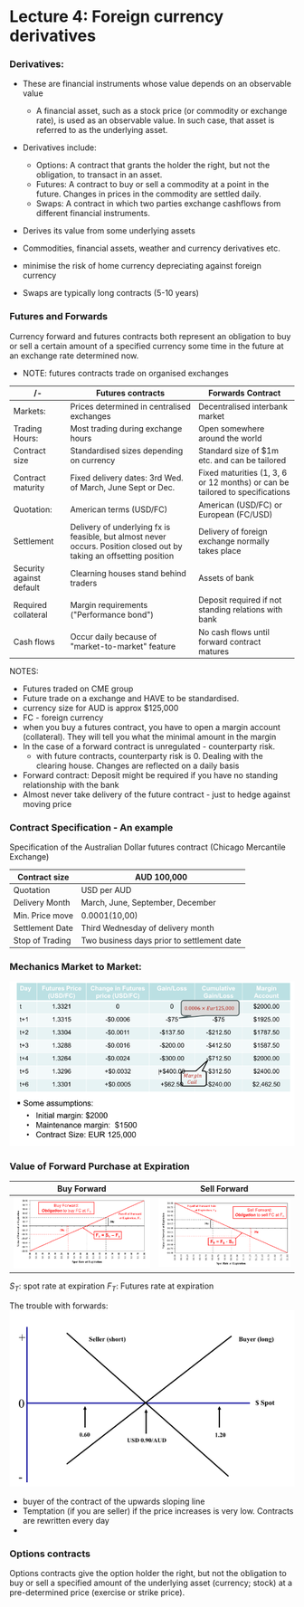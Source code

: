 # Lecture 4: Foreign currency derivatives

### Derivatives:

- These are financial instruments whose value depends on an observable value
  - A financial asset, such as a stock price (or commodity or exchange rate), is used as an observable value. In such case, that asset is referred to as the underlying asset.
- Derivatives include:
  - Options: A contract that grants the holder the right, but not the obligation, to transact in an asset.
  - Futures: A contract to buy or sell a commodity at a point in the future. Changes in prices in the commodity are settled daily.
  - Swaps: A contract in which two parties exchange cashflows from different financial instruments.

- Derives its value from some underlying assets
- Commodities, financial assets, weather and currency derivatives etc.
- minimise the risk of home currency depreciating against foreign currency
- Swaps are typically long contracts (5-10 years)

### Futures and Forwards
Currency forward and futures contracts both represent an obligation to buy or sell a certain amount of a specified currency some time in the future at an exchange rate determined now.

- NOTE: futures contracts trade on organised exchanges

/- | **Futures contracts** | **Forwards Contract**
--- | --- | ---
Markets: | Prices determined in centralised exchanges | Decentralised interbank market
Trading Hours: | Most trading during exchange hours | Open somewhere around the world
| Contract size | Standardised sizes depending on currency | Standard size of $1m etc. and can be tailored
| Contract maturity | Fixed delivery dates: 3rd Wed. of March, June Sept or Dec. | Fixed maturities (1, 3, 6 or 12 months) or can be tailored to specifications
Quotation: | American terms (USD/FC) | American (USD/FC) or European (FC/USD)
| Settlement | Delivery of underlying fx is feasible, but almost never occurs. Position closed out by taking an offsetting position | Delivery of foreign exchange normally takes place
| Security against default | Clearning houses stand behind traders | Assets of bank
| Required collateral | Margin requirements ("Performance bond") | Deposit required if not standing relations with bank
| Cash flows | Occur daily because of "market-to-market" feature | No cash flows until forward contract matures


NOTES:
- Futures traded on CME group
- Future trade on a exchange and HAVE to be standardised.
- currency size for AUD is approx $125,000
- FC - foreign currency
- when you buy a futures contract, you have to open a margin account (collateral). They will tell you what the minimal amount in the margin
- In the case of a forward contract is unregulated - counterparty risk.
  - with future contracts, counterparty risk is 0. Dealing with the clearing house. Changes are reflected on a daily basis
- Forward contract: Deposit might be required if you have no standing relationship with the bank 
- Almost never take delivery of the future contract - just to hedge against moving price

### Contract Specification - An example
Specification of the Australian Dollar futures contract (Chicago Mercantile Exchange)

| Contract size | AUD 100,000
| --- | ---
|Quotation | USD per AUD
| Delivery Month | March, June, September, December
| Min. Price move | $0.0001 ($10,00)
| Settlement Date | Third Wednesday of delivery month
| Stop of Trading | Two business days prior to settlement date


### Mechanics Market to Market:

![alt text](assets\IMG91.PNG)

### Value of Forward Purchase at Expiration

**Buy Forward** | **Sell Forward**
| --- | ---
| ![alt text](assets\IMG92.PNG) | ![alt text](assets\IMG93.PNG)


$S_{T}$: spot rate at expiration
$F_{T}$: Futures rate at expiration

The trouble with forwards:
![alt text](assets\IMG94.PNG)

- buyer of the contract of the upwards sloping line
- Temptation (if you are seller) if the price increases is very low. Contracts are rewritten every day
- 


### Options contracts

Options contracts give the option holder the right, but not the obligation to buy or sell a specified amount of the underlying asset (currency; stock) at a pre-determined price (exercise or strike price).
